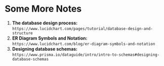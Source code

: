 # **Some More Notes**

1. **The database design process:** `https://www.lucidchart.com/pages/tutorial/database-design-and-structure`
2. **ER Diagram Symbols and Notation:** `https://www.lucidchart.com/blog/er-diagram-symbols-and-notation`
3. **Designing database schemas:** `https://www.prisma.io/dataguide/intro/intro-to-schemas#designing-database-schemas`
